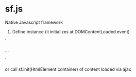 # sf.js
Native Javascript framework

1. Define instance (it initializes at DOMContentLoaded event)

`<div sf="myNamespace.myInstance">
...
</div>`

or call sf.init(HtmlElement container) of content loaded via ajax
